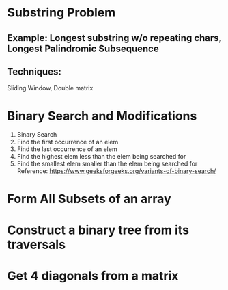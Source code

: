 # Substring Problem
## Example: Longest substring w/o repeating chars, Longest Palindromic Subsequence
## Techniques:
Sliding Window, Double matrix

# Binary Search and Modifications
1) Binary Search
2) Find the first occurrence of an elem
3) Find the last occurrence of an elem
4) Find the highest elem less than the elem being searched for
5) Find the smallest elem smaller than the elem being searched for
Reference: https://www.geeksforgeeks.org/variants-of-binary-search/

# Form All Subsets of an array

# Construct a binary tree from its traversals

# Get 4 diagonals from a matrix

